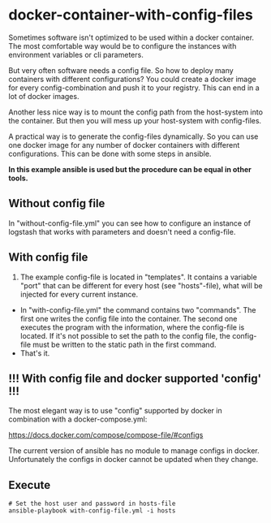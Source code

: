 # docker-container-with-config-files
Sometimes software isn't optimized to be used within a docker container. The most comfortable way would be to configure the instances with environment variables or cli parameters.

But very often software needs a config file. So how to deploy many containers with different configurations? You could create a docker image for every config-combination and push it to your registry. This can end in a lot of docker images.

Another less nice way is to mount the config path from the host-system into the container. But then you will mess up your host-system with config-files.

A practical way is to generate the config-files dynamically. So you can use one docker image for any number of docker containers with different configurations. This can be done with some steps in ansible.

**In this example ansible is used but the procedure can be equal in other tools.**

## Without config file
In "without-config-file.yml" you can see how to configure an instance of logstash that works with parameters and doesn't need a config-file.

## With config file
1. The example config-file is located in "templates". It contains a variable "port" that can be different for every host (see "hosts"-file), what will be injected for every current instance.
* In "with-config-file.yml" the command contains two "commands". The first one writes the config file into the container. The second one executes the program with the information, where the config-file is located. If it's not possible to set the path to the config file, the config-file must be written to the static path in the first command.
* That's it.

## !!! With config file and docker supported 'config' !!!
The most elegant way is to use "config" supported by docker in combination with a docker-compose.yml:

https://docs.docker.com/compose/compose-file/#configs

The current version of ansible has no module to manage configs in docker.
Unfortunately the configs in docker cannot be updated when they change.

## Execute
```
# Set the host user and password in hosts-file
ansible-playbook with-config-file.yml -i hosts
```
